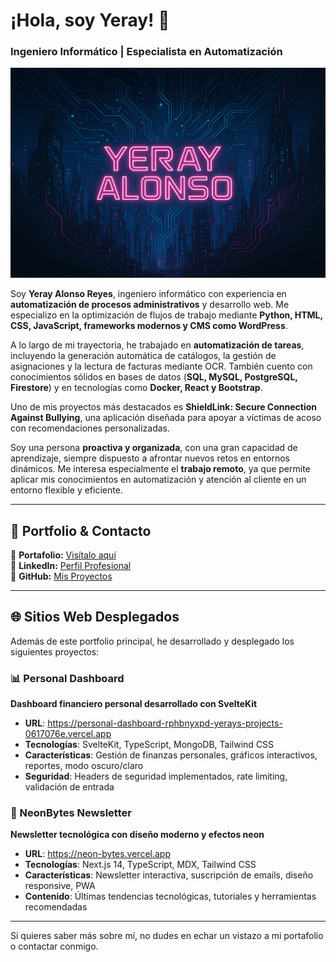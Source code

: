 # ¡Hola, soy Yeray! 👋  
### Ingeniero Informático | Especialista en Automatización  

[![CoverPage](./features/CoverPage.png)](https://yerayar.github.io)  

Soy **Yeray Alonso Reyes**, ingeniero informático con experiencia en **automatización de procesos administrativos** y desarrollo web. Me especializo en la optimización de flujos de trabajo mediante **Python, HTML, CSS, JavaScript, frameworks modernos y CMS como WordPress**.  

A lo largo de mi trayectoria, he trabajado en **automatización de tareas**, incluyendo la generación automática de catálogos, la gestión de asignaciones y la lectura de facturas mediante OCR. También cuento con conocimientos sólidos en bases de datos (**SQL, MySQL, PostgreSQL, Firestore**) y en tecnologías como **Docker, React y Bootstrap**.  

Uno de mis proyectos más destacados es **ShieldLink: Secure Connection Against Bullying**, una aplicación diseñada para apoyar a víctimas de acoso con recomendaciones personalizadas.  

Soy una persona **proactiva y organizada**, con una gran capacidad de aprendizaje, siempre dispuesto a afrontar nuevos retos en entornos dinámicos. Me interesa especialmente el **trabajo remoto**, ya que permite aplicar mis conocimientos en automatización y atención al cliente en un entorno flexible y eficiente.  

---

## 🚀 **Portfolio & Contacto**  
📌 **Portafolio:** [Visítalo aquí](https://yerayar.github.io)  
💼 **LinkedIn:** [Perfil Profesional](https://www.linkedin.com/in/yeray-alonso-reyes-ii/)  
🐙 **GitHub:** [Mis Proyectos](https://github.com/YerayAR)

---

## 🌐 Sitios Web Desplegados

Además de este portfolio principal, he desarrollado y desplegado los siguientes proyectos:

### 📊 Personal Dashboard
**Dashboard financiero personal desarrollado con SvelteKit**
- **URL**: https://personal-dashboard-rphbnyxpd-yerays-projects-0617076e.vercel.app
- **Tecnologías**: SvelteKit, TypeScript, MongoDB, Tailwind CSS
- **Características**: Gestión de finanzas personales, gráficos interactivos, reportes, modo oscuro/claro
- **Seguridad**: Headers de seguridad implementados, rate limiting, validación de entrada

### 📧 NeonBytes Newsletter
**Newsletter tecnológica con diseño moderno y efectos neon**
- **URL**: https://neon-bytes.vercel.app
- **Tecnologías**: Next.js 14, TypeScript, MDX, Tailwind CSS
- **Características**: Newsletter interactiva, suscripción de emails, diseño responsive, PWA
- **Contenido**: Últimas tendencias tecnológicas, tutoriales y herramientas recomendadas

---

Si quieres saber más sobre mí, no dudes en echar un vistazo a mi portafolio o contactar conmigo.  
